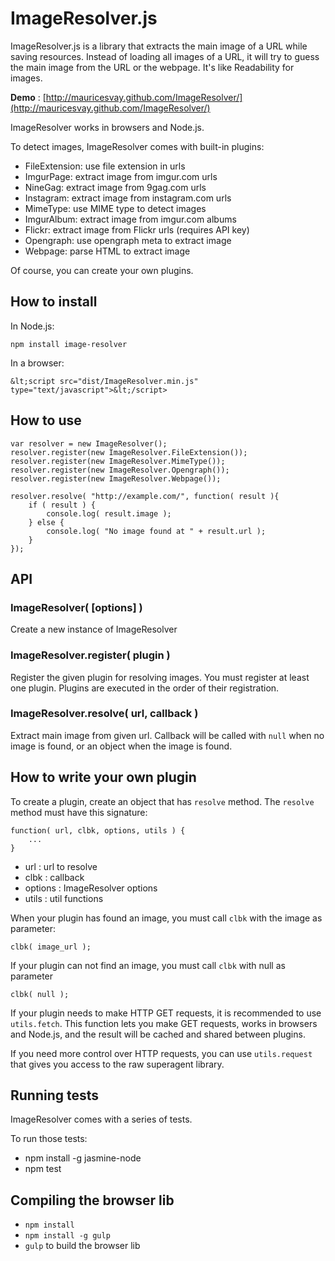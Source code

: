 ImageResolver.js
================

ImageResolver.js is a library that extracts the main image of a URL while saving resources.
Instead of loading all images of a URL, it will try to guess the main image from the URL or the webpage.
It's like Readability for images.

**Demo** : [http://mauricesvay.github.com/ImageResolver/](http://mauricesvay.github.com/ImageResolver/)

ImageResolver works in browsers and Node.js.

To detect images, ImageResolver comes with built-in plugins:

* FileExtension: use file extension in urls
* ImgurPage: extract image from imgur.com urls
* NineGag: extract image from 9gag.com urls
* Instagram: extract image from instagram.com urls
* MimeType: use MIME type to detect images
* ImgurAlbum: extract image from imgur.com albums
* Flickr: extract image from Flickr urls (requires API key)
* Opengraph: use opengraph meta to extract image
* Webpage: parse HTML to extract image

Of course, you can create your own plugins.

How to install
--------------

In Node.js:

```
npm install image-resolver
```

In a browser:

```
&lt;script src="dist/ImageResolver.min.js" type="text/javascript">&lt;/script>
```

How to use
----------

```
var resolver = new ImageResolver();
resolver.register(new ImageResolver.FileExtension());
resolver.register(new ImageResolver.MimeType());
resolver.register(new ImageResolver.Opengraph());
resolver.register(new ImageResolver.Webpage());

resolver.resolve( "http://example.com/", function( result ){
    if ( result ) {
        console.log( result.image );
    } else {
        console.log( "No image found at " + result.url );
    }
});
```

API
---

### ImageResolver( [options] )

Create a new instance of ImageResolver

### ImageResolver.register( plugin )

Register the given plugin for resolving images.
You must register at least one plugin.
Plugins are executed in the order of their registration.

### ImageResolver.resolve( url, callback )

Extract main image from given url. Callback will be called with `null` when
no image is found, or an object when the image is found.


How to write your own plugin
----------------------------

To create a plugin, create an object that has `resolve` method.
The `resolve` method must have this signature:

```
function( url, clbk, options, utils ) {
    ...
}
```

* url : url to resolve
* clbk : callback
* options : ImageResolver options
* utils : util functions

When your plugin has found an image, you must call `clbk` with the image as
parameter:

```
clbk( image_url );
```

If your plugin can not find an image, you must call `clbk` with null as
parameter

```
clbk( null );
```

If your plugin needs to make HTTP GET requests, it is recommended to use
`utils.fetch`. This function lets you make GET requests, works in browsers and Node.js,
and the result will be cached and shared between plugins.

If you need more control over HTTP requests, you can use `utils.request` that
gives you access to the raw superagent library.

Running tests
-------------

ImageResolver comes with a series of tests.

To run those tests:

* npm install -g jasmine-node
* npm test

Compiling the browser lib
-------------------------

* `npm install`
* `npm install -g gulp`
* `gulp` to build the browser lib